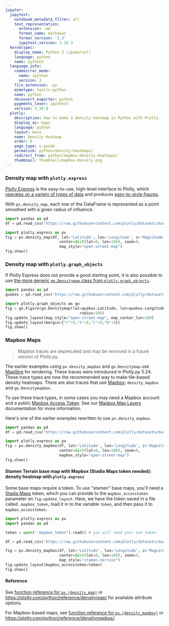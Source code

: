 ```yaml
---
jupyter:
  jupytext:
    notebook_metadata_filter: all
    text_representation:
      extension: .md
      format_name: markdown
      format_version: '1.3'
      jupytext_version: 1.16.3
  kernelspec:
    display_name: Python 3 (ipykernel)
    language: python
    name: python3
  language_info:
    codemirror_mode:
      name: ipython
      version: 3
    file_extension: .py
    mimetype: text/x-python
    name: python
    nbconvert_exporter: python
    pygments_lexer: ipython3
    version: 3.10.0
  plotly:
    description: How to make a density heatmap in Python with Plotly.
    display_as: maps
    language: python
    layout: base
    name: Density Heatmap
    order: 6
    page_type: u-guide
    permalink: python/density-heatmaps/
    redirect_from: python/mapbox-density-heatmaps/
    thumbnail: thumbnail/mapbox-density.png
---
```


### Density map with `plotly.express`

[Plotly Express](/python/plotly-express/) is the easy-to-use, high-level interface to Plotly, which [operates on a variety of types of data](/python/px-arguments/) and produces [easy-to-style figures](/python/styling-plotly-express/).

With `px.density_map`, each row of the DataFrame is represented as a point smoothed with a given radius of influence.

```python
import pandas as pd
df = pd.read_csv('https://raw.githubusercontent.com/plotly/datasets/master/earthquakes-23k.csv')

import plotly.express as px
fig = px.density_map(df, lat='Latitude', lon='Longitude', z='Magnitude', radius=10,
                        center=dict(lat=0, lon=180), zoom=0,
                        map_style="open-street-map")
fig.show()
```

### Density map with `plotly.graph_objects`

If Plotly Express does not provide a good starting point, it is also possible to use [the more generic `go.Densitymap` class from `plotly.graph_objects`](/python/graph-objects/).

```python
import pandas as pd
quakes = pd.read_csv('https://raw.githubusercontent.com/plotly/datasets/master/earthquakes-23k.csv')

import plotly.graph_objects as go
fig = go.Figure(go.Densitymap(lat=quakes.Latitude, lon=quakes.Longitude, z=quakes.Magnitude,
                                 radius=10))
fig.update_layout(map_style="open-street-map", map_center_lon=180)
fig.update_layout(margin={"r":0,"t":0,"l":0,"b":0})
fig.show()
```

<!-- #region -->
### Mapbox Maps

> Mapbox traces are deprecated and may be removed in a future version of Plotly.py.

The earlier examples using `px.density_mapbox` and `go.Densitymap` use [Maplibre](https://maplibre.org/maplibre-gl-js/docs/) for rendering. These traces were introduced in Plotly.py 5.24. These trace types are now the recommended way to make tile-based density heatmaps. There are also traces that use [Mapbox](https://docs.mapbox.com): `density_mapbox` and `go.Densitymapbox`.

To use these trace types, in some cases you _may_ need a Mapbox account and a public [Mapbox Access Token](https://www.mapbox.com/studio). See our [Mapbox Map Layers](/python/mapbox-layers/) documentation for more information.

Here's one of the earlier examples rewritten to use `px.density_mapbox`.

```python
import pandas as pd
df = pd.read_csv('https://raw.githubusercontent.com/plotly/datasets/master/earthquakes-23k.csv')

import plotly.express as px
fig = px.density_mapbox(df, lat='Latitude', lon='Longitude', z='Magnitude', radius=10,
                        center=dict(lat=0, lon=180), zoom=0,
                        mapbox_style="open-street-map")
fig.show()
```

<!-- #endregion -->

<!-- #region -->
#### Stamen Terrain base map with Mapbox (Stadia Maps token needed): density heatmap with `plotly.express`

Some base maps require a token. To use "stamen" base maps, you'll need a [Stadia Maps](https://www.stadiamaps.com) token, which you can provide to the `mapbox_accesstoken` parameter on `fig.update_layout`. Here, we have the token saved in a file called `.mapbox_token`, load it in to the variable `token`, and then pass it to `mapbox_accesstoken`.

```python
import plotly.express as px
import pandas as pd

token = open(".mapbox_token").read() # you will need your own token

df = pd.read_csv('https://raw.githubusercontent.com/plotly/datasets/master/earthquakes-23k.csv')

fig = px.density_mapbox(df, lat='Latitude', lon='Longitude', z='Magnitude', radius=10,
                        center=dict(lat=0, lon=180), zoom=0,
                        map_style="stamen-terrain")
fig.update_layout(mapbox_accesstoken=token)
fig.show()
```


<!-- #endregion -->

#### Reference

See [function reference for `px.(density_map)`](https://plotly.com/python-api-reference/generated/plotly.express.density_mapbox) or https://plotly.com/python/reference/densitymap/ for available attribute options.

For Mapbox-based maps, see [function reference for `px.(density_mapbox)`](https://plotly.com/python-api-reference/generated/plotly.express.density_mapbox) or https://plotly.com/python/reference/densitymapbox/.
